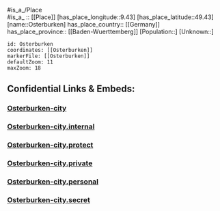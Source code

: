 ﻿---
location: [49.43,9.43] 
mapzoom: [7,12] 
mapmarker: city 
type: City
tags:
- geo/City


SpocWebEntityId: 33169
isDeleted: false
confidential: public

---
#is_a_/Place  
#is_a_ :: [[Place]] 
[has_place_longitude::9.43] 
[has_place_latitude::49.43] 
[name::Osterburken] 
has_place_country:: [[Germany]]  
has_place_province:: [[Baden-Wuerttemberg]] 
[Population::] 
[Unknown::] 


```leaflet
id: Osterburken
coordinates: [[Osterburken]] 
markerFile: [[Osterburken]] 
defaultZoom: 11 
maxZoom: 18
```


## Confidential Links & Embeds: 

### [Osterburken-city](/_public/Earth/Continent/Europe/Europe~Central/Germany/Germany~West/Baden-Wuerttemberg/counties~BW/Neckar-Odenwald-Kreis/cities~Neckar-Odenw/Osterburken/boroughs~Osterburken/Osterburken-city.md) 

### [Osterburken-city.internal](/_internal/Earth/Continent/Europe/Europe~Central/Germany/Germany~West/Baden-Wuerttemberg/counties~BW/Neckar-Odenwald-Kreis/cities~Neckar-Odenw/Osterburken/boroughs~Osterburken/Osterburken-city.internal.md) 

### [Osterburken-city.protect](/_protect/Earth/Continent/Europe/Europe~Central/Germany/Germany~West/Baden-Wuerttemberg/counties~BW/Neckar-Odenwald-Kreis/cities~Neckar-Odenw/Osterburken/boroughs~Osterburken/Osterburken-city.protect.md) 

### [Osterburken-city.private](/_private/Earth/Continent/Europe/Europe~Central/Germany/Germany~West/Baden-Wuerttemberg/counties~BW/Neckar-Odenwald-Kreis/cities~Neckar-Odenw/Osterburken/boroughs~Osterburken/Osterburken-city.private.md) 

### [Osterburken-city.personal](/_personal/Earth/Continent/Europe/Europe~Central/Germany/Germany~West/Baden-Wuerttemberg/counties~BW/Neckar-Odenwald-Kreis/cities~Neckar-Odenw/Osterburken/boroughs~Osterburken/Osterburken-city.personal.md) 

### [Osterburken-city.secret](/_secret/Earth/Continent/Europe/Europe~Central/Germany/Germany~West/Baden-Wuerttemberg/counties~BW/Neckar-Odenwald-Kreis/cities~Neckar-Odenw/Osterburken/boroughs~Osterburken/Osterburken-city.secret.md) 
